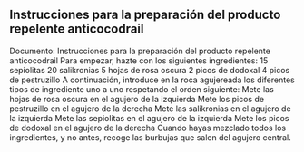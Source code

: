 ## Instrucciones para la preparación del producto repelente anticocodrail
Documento: Instrucciones para la preparación del producto repelente anticocodrail
Para empezar, hazte con los siguientes ingredientes:
15 sepiolitas
20 salikronias
5 hojas de rosa oscura
2 picos de dodoxal
4 picos de pestruzillo
A continuación, introduce en la roca agujereada los diferentes tipos de ingrediente uno a uno respetando el orden siguiente:
Mete las hojas de rosa oscura en el agujero de la izquierda
Mete los picos de pestruzillo en el agujero de la derecha
Mete las salikronias en el agujero de la izquierda
Mete las sepiolitas en el agujero de la izquierda
Mete los picos de dodoxal en el agujero de la derecha
Cuando hayas mezclado todos los ingredientes, y no antes, recoge las burbujas que salen del agujero central.
